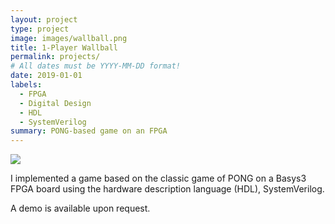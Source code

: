 ```yaml
---
layout: project
type: project
image: images/wallball.png
title: 1-Player Wallball 
permalink: projects/
# All dates must be YYYY-MM-DD format!
date: 2019-01-01
labels:
  - FPGA
  - Digital Design
  - HDL
  - SystemVerilog
summary: PONG-based game on an FPGA
---
```


<img class="ui medium right floated rounded image" src="../images/wallball.png">

I implemented a game based on the classic game of PONG on a Basys3 FPGA board using the hardware description language (HDL), SystemVerilog.

A demo is available upon request.
